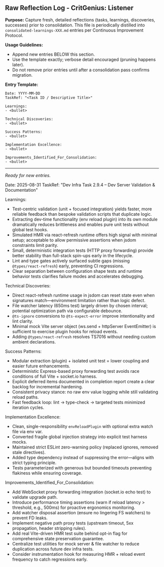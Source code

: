 ## Raw Reflection Log - CritGenius: Listener

**Purpose:** Capture fresh, detailed reflections (tasks, learnings, discoveries, successes) prior to consolidation. This file is periodically distilled into `consolidated-learnings-XXX.md` entries per Continuous Improvement Protocol.

**Usage Guidelines:**
- Append new entries BELOW this section.
- Use the template exactly; verbose detail encouraged (pruning happens later).
- Do not remove prior entries until after a consolidation pass confirms migration.

**Entry Template:**
```
Date: YYYY-MM-DD
TaskRef: "<Task ID / Descriptive Title>"

Learnings:
- <bullet>

Technical Discoveries:
- <bullet>

Success Patterns:
- <bullet>

Implementation Excellence:
- <bullet>

Improvements_Identified_For_Consolidation:
- <bullet>
```

---

*Ready for new entries.*


Date: 2025-08-31
TaskRef: "Dev Infra Task 2.9.4 – Dev Server Validation & Documentation"

Learnings:
- Test-centric validation (unit + focused integration) yields faster, more reliable feedback than bespoke validation scripts that duplicate logic.
- Extracting dev-time functionality (env reload plugin) into its own module dramatically reduces brittleness and enables pure unit tests without global test hooks.
- Simulated HMR via react-refresh runtime offers high signal with minimal setup; acceptable to allow permissive assertions when jsdom constraints limit parity.
- Small, deterministic integration tests (HTTP proxy forwarding) provide better stability than full-stack spin-ups early in the lifecycle.
- Lint and type gates actively surfaced subtle gaps (missing `@types/react-refresh`) early, preventing CI regressions.
- Clear separation between configuration shape tests and runtime behavior tests clarifies failure modes and accelerates debugging.

Technical Discoveries:
- Direct react-refresh runtime usage in jsdom can reset state even when signatures match—environment limitation rather than logic defect.
- File watcher latency (650ms test) largely driven by chosen interval; potential optimization path via configurable debounce.
- `@ts-ignore` conversions to `@ts-expect-error` improve intentionality and lint clarity.
- Minimal mock Vite server object (ws.send + httpServer EventEmitter) is sufficient to exercise plugin hooks for reload events.
- Adding `@types/react-refresh` resolves TS7016 without needing custom ambient declarations.

Success Patterns:
- Modular extraction (plugin) + isolated unit test = lower coupling and easier future enhancements.
- Deterministic Express-based proxy forwarding test avoids race conditions of full Vite + socket.io harness.
- Explicit deferred items documented in completion report create a clear backlog for incremental hardening.
- Consistent privacy stance: no raw env value logging while still validating reload paths.
- Fast feedback loop: lint -> type-check -> targeted tests minimized iteration cycles.

Implementation Excellence:
- Clean, single-responsibility `envReloadPlugin` with optional extra watch file via env var.
- Converted fragile global injection strategy into explicit test harness mocks.
- Maintained strict ESLint zero-warning policy (replaced ignores, removed stale directives).
- Added type dependency instead of suppressing the error—aligns with strict typing principle.
- Tests parameterized with generous but bounded timeouts preventing flakiness while ensuring coverage.

Improvements_Identified_For_Consolidation:
- Add WebSocket proxy forwarding integration (socket.io echo test) to validate upgrade path.
- Introduce performance timing assertions (warn if reload latency > threshold, e.g., 500ms) for proactive ergonomics monitoring.
- Add watcher disposal assertion (ensure no lingering FS watchers) to prevent FD leaks.
- Implement negative path proxy tests (upstream timeout, 5xx propagation, header stripping rules).
- Add real Vite-driven HMR test suite behind opt-in flag for comprehensive state preservation guarantee.
- Centralize test utilities for mock server & file watcher to reduce duplication across future dev infra tests.
- Consider instrumentation hook for measuring HMR + reload event frequency to catch regressions early.


